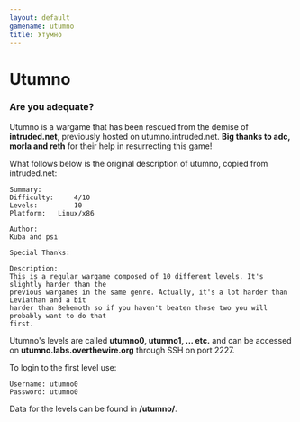 ```yaml
---
layout: default
gamename: utumno
title: Утумно
---
```


Utumno
======

### Are you adequate?

Utumno is a wargame that has been rescued from the demise of
**intruded.net**, previously hosted on utumno.intruded.net. **Big thanks
to adc, morla and reth** for their help in resurrecting this game!

What follows below is the original description of utumno, copied from
intruded.net:

    Summary:
    Difficulty:     4/10
    Levels:         10
    Platform:   Linux/x86

    Author:
    Kuba and psi

    Special Thanks:

    Description:
    This is a regular wargame composed of 10 different levels. It's slightly harder than the
    previous wargames in the same genre. Actually, it's a lot harder than Leviathan and a bit
    harder than Behemoth so if you haven't beaten those two you will probably want to do that
    first.

Utumno's levels are called **utumno0, utumno1, ... etc.** and can be
accessed on **utumno.labs.overthewire.org** through SSH on port 2227.

To login to the first level use:

    Username: utumno0
    Password: utumno0

Data for the levels can be found in **/utumno/**.
